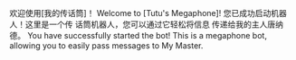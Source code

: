 欢迎使用[我的传话筒]！
Welcome to [Tutu's Megaphone]!
您已成功启动机器人！这里是一个传
话筒机器人，您可以通过它轻松将信息
传递给我的主人唐纳德。
You have successfully started the
bot! This is a megaphone bot,
allowing you to easily pass messages
to My Master.
